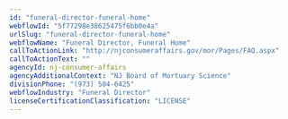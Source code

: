 ```yaml
---
id: "funeral-director-funeral-home"
webflowId: "5f77298e38625475f6bb0e4a"
urlSlug: "funeral-director-funeral-home"
webflowName: "Funeral Director, Funeral Home"
callToActionLink: "http://njconsumeraffairs.gov/mor/Pages/FAQ.aspx"
callToActionText: ""
agencyId: nj-consumer-affairs
agencyAdditionalContext: "NJ Board of Mortuary Science"
divisionPhone: "(973) 504-6425"
webflowIndustry: "Funeral Director"
licenseCertificationClassification: "LICENSE"
---
```

